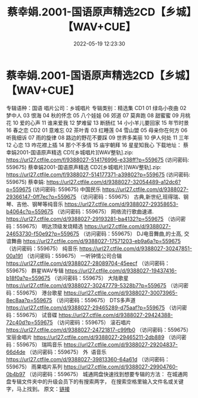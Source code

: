 ﻿---
title: 蔡幸娟.2001-国语原声精选2CD【乡城】【WAV+CUE】
date: 2022-05-19 12:23:30
categories: WAV车载音乐、镜像
tags: 华语中文
---
# 蔡幸娟.2001-国语原声精选2CD【乡城】【WAV+CUE】

专辑语种：国语
唱片公司：乡城唱片
专辑类别：精选集
CD1
01 绿岛小夜曲
02 梦中人
03 恨海
04 秋的怀念
05 八个娃娃
06 郊道
07 莫奔跑
08 甜蜜蜜
09 月桃花
10 爱的心声
11 谁来爱我
12 梦难留
13 断肠红
14 小小羊儿要回家
15 年节时景
16 春之恋
CD2
01 意难忘
02 茶叶青
03 红睡莲
04 雪山盟
05 母亲你在何方
06 听我细诉
07 雨的旋律
08 路边的野花不要踩
09 世界多美丽
10 伊人何处
11 三年
12 心恋
13 咋花襟上插
14 那个不多情
15 庙宇朝拜
16 星星知我心
下载地址：
蔡幸娟2001-国语原声精选 CD1[乡城唱片][WAV整轨].zip: https://url27.ctfile.com/f/9388027-514176996-e338ff?p=559675
(访问密码: 559675)
蔡幸娟2001-国语原声精选 CD2[乡城唱片][WAV整轨].zip: https://url27.ctfile.com/f/9388027-514177371-a39802?p=559675
(访问密码: 559675)
蔡幸娟: https://url27.ctfile.com/d/9388027-32054489-a12dc6?p=559675
(访问密码: 559675)
中国民乐
https://url27.ctfile.com/d/9388027-29366147-0ff7ec?p=559675
（访问密码：559675）
古典,新世纪,班得瑞、钢琴、吉他、钢琴等纯音乐
https://url27.ctfile.com/d/9388027-29358653-b4064c?p=559675
（访问密码：559675）
网络流行歌曲速递.
https://url27.ctfile.com/d/9388027-29193281-ba4132?p=559675
（访问密码：559675）
明达顶级发烧精选
https://url27.ctfile.com/d/9388027-24653730-f50e92?p=559675
（访问密码：559675）
DJ电音舞曲,的士高, 交谊舞曲
https://url27.ctfile.com/d/9388027-17571203-eb9a6a?p=559675
（访问密码：559675）
纯音乐
https://url27.ctfile.com/d/9388027-30247851-00a191
（访问密码：559675）
一听钟情公司合辑
https://url27.ctfile.com/d/9388027-28089704-45eecf
（访问密码：559675）
群星WAV专辑
https://url27.ctfile.com/d/9388027-19437416-b18f0a?p=559675
（访问密码：559675）
大陆歌星
https://url27.ctfile.com/d/9388027-30247779-5328b7?p=559675
（访问密码：559675）
港台歌星
https://url27.ctfile.com/d/9388027-30073965-8ec8aa?p=559675
（访问密码：559675）
DTS多声道
https://url27.ctfile.com/d/9388027-29465289-d75aaf?p=559675
（访问密码：559675）
试音碟
https://url27.ctfile.com/d/9388027-29424388-72c40d?p=559675
（访问密码：559675）
滚石唱片
https://url27.ctfile.com/d/9388027-24721817-c99fb0
（访问密码：559675）
宝丽金唱片
https://url27.ctfile.com/d/9388027-29465211-2db889
（访问密码：559675）
瑞鸣音乐
https://url27.ctfile.com/d/9388027-29204837-66d4de
（访问密码：559675）
外  语音乐
https://url27.ctfile.com/d/9388027-39813360-64a61d
（访问密码：559675）
雨果唱片系列
https://url27.ctfile.com/d/9388027-29904760-0b4b97
（访问密码：559675）
城通网盘快速找到想要专辑的方法：
在城通网盘专辑文件夹中的升级会员下的有搜索两字，
在搜索空格里输入文件名或关键字，马上找到。
原文：[链接](https://blog.sina.com.cn/s/blog_1647c7e7601030xbe.html)